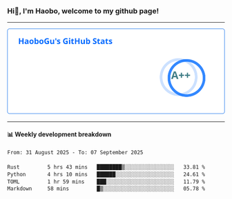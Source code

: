 <!--<h2 align="center"> Hi👋, I'm Haobo, welcome to my github page! </h2>-->
### Hi👋, I'm Haobo, welcome to my github page!
-------

<img href="https://github.com/HaoboGu" src="assets/stats.svg" alt="github stats" /> 

-------

#### 📊 **Weekly development breakdown**
<!--START_SECTION:waka-->

```txt
From: 31 August 2025 - To: 07 September 2025

Rust         5 hrs 43 mins   ████████▒░░░░░░░░░░░░░░░░   33.81 %
Python       4 hrs 10 mins   ██████░░░░░░░░░░░░░░░░░░░   24.61 %
TOML         1 hr 59 mins    ███░░░░░░░░░░░░░░░░░░░░░░   11.79 %
Markdown     58 mins         █▒░░░░░░░░░░░░░░░░░░░░░░░   05.78 %
```

<!--END_SECTION:waka-->
<!--
backup url: https://github-readme-status-dusky-ten.vercel.app/api?username=HaoboGu&count_private=true&show_icons=true&theme=transparent&border_color=2f80ed
-->
<!--
**HaoboGu/HaoboGu** is a ✨ _special_ ✨ repository because its `README.md` (this file) appears on your GitHub profile.

Here are some ideas to get you started:

- 🔭 I’m currently working on AI-assisted programming tools
- 🌱 I’m currently learning ...
- 👯 I’m looking to collaborate on ...
- 🤔 I’m looking for help with ...
- 💬 Ask me about ...
- 📫 How to reach me: ...
- 😄 Pronouns: ...
- ⚡ Fun fact: ...
-->
